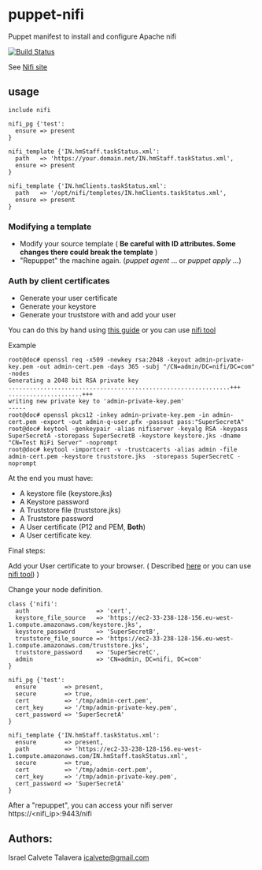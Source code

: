 # puppet-nifi

Puppet manifest to install and configure Apache nifi

[![Build Status](https://secure.travis-ci.org/icalvete/puppet-nifi.png)](http://travis-ci.org/icalvete/puppet-nifi)

See [Nifi site](https://nifi.apache.org/)

## usage

```puppet
include nifi

nifi_pg {'test':
  ensure => present
}

nifi_template {'IN.hmStaff.taskStatus.xml':
  path   => 'https://your.domain.net/IN.hmStaff.taskStatus.xml',
  ensure => present
}

nifi_template {'IN.hmClients.taskStatus.xml':
  path   => '/opt/nifi/templetes/IN.hmClients.taskStatus.xml',
  ensure => present
}
```

### Modifying a template

* Modify your source template ( **Be careful with ID attributes. Some changes there could break the template** )
* "Repuppet" the machine again. (*puppet agent* ... or *puppet apply* ...)

### Auth by client certificates

* Generate your user certificate
* Generate your keystore
* Generate your truststore with and add your user

You can do this by hand using [this guide](https://www.batchiq.com/nifi-configuring-ssl-auth.html) or you can use [nifi tool](https://nifi.apache.org/docs/nifi-docs/html/administration-guide.html#tls-generation-toolkit)

Example

```
root@doc# openssl req -x509 -newkey rsa:2048 -keyout admin-private-key.pem -out admin-cert.pem -days 365 -subj "/CN=admin/DC=nifi/DC=com" -nodes
Generating a 2048 bit RSA private key
...............................................................+++
.....................+++
writing new private key to 'admin-private-key.pem'
-----
root@doc# openssl pkcs12 -inkey admin-private-key.pem -in admin-cert.pem -export -out admin-q-user.pfx -passout pass:"SuperSecretA"
root@doc# keytool -genkeypair -alias nifiserver -keyalg RSA -keypass SuperSecretA -storepass SuperSecretB -keystore keystore.jks -dname "CN=Test NiFi Server" -noprompt
root@doc# keytool -importcert -v -trustcacerts -alias admin -file admin-cert.pem -keystore truststore.jks  -storepass SuperSecretC -noprompt
```

At the end you must have:

* A keystore file (keystore.jks)
* A Keystore password
* A Truststore file (truststore.jks)
* A Truststore password
* A User certificate (P12 and PEM, **Both**)
* A User certificate key.

Final steps:

Add your User certificate to your browser. ( Described [here](https://www.batchiq.com/nifi-configuring-ssl-auth.html) or you can use [nifi tool](https://nifi.apache.org/docs/nifi-docs/html/administration-guide.html#tls-generation-toolkit)) )

Change your node definition.

```puppet
class {'nifi':
  auth                   => 'cert',
  keystore_file_source   => 'https://ec2-33-238-128-156.eu-west-1.compute.amazonaws.com/keystore.jks',
  keystore_password      => 'SuperSecretB',
  truststore_file_source => 'https://ec2-33-238-128-156.eu-west-1.compute.amazonaws.com/truststore.jks',
  truststore_password    => 'SuperSecretC',
  admin                  => 'CN=admin, DC=nifi, DC=com'
}

nifi_pg {'test':
  ensure        => present,
  secure        => true,
  cert          => '/tmp/admin-cert.pem',
  cert_key      => '/tmp/admin-private-key.pem',
  cert_password => 'SuperSecretA'
}

nifi_template {'IN.hmStaff.taskStatus.xml':
  ensure        => present,
  path          => 'https://ec2-33-238-128-156.eu-west-1.compute.amazonaws.com/IN.hmStaff.taskStatus.xml',
  secure        => true,
  cert          => '/tmp/admin-cert.pem',
  cert_key      => '/tmp/admin-private-key.pem',
  cert_password => 'SuperSecretA'
}
```

After a "repuppet", you can access your nifi server https://<nifi_ip>:9443/nifi

## Authors:

Israel Calvete Talavera <icalvete@gmail.com>
